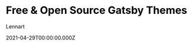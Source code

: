 ---
title: Free & Open Source Gatsby Themes
github: https://github.com/LekoArts/gatsby-themes
demo: https://themes.lekoarts.de/
license: MIT
author: Lennart
author_link: ''
author_twitter: lekoarts_de
author_github: LekoArts
date: 2021-04-29T00:00:00.000Z
ssg:
  - Gatsby
cms:
  - null
css:
  - null
archetype:
  - Portfolio
services: null
hosting:
  - Netlify
  - Vercel
description: null
stale: false
disabled: false
disabled_reason: null
draft: false
---